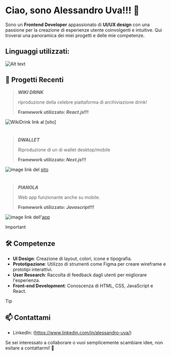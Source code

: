 # Ciao, sono Alessandro Uva!!! 👋

Sono un **Frontend Developer** appassionato di **UI/UX design** con una passione per la creazione di esperienze utente coinvolgenti e intuitive. Qui troverai una panoramica dei miei progetti e delle mie competenze.

## Linguaggi utilizzati:

![Alt text]()


## 🎨 Progetti Recenti

>
> <strong><I>WIKI DRINK</I></strong>
> 
> riproduzione della celebre piattaforma di arcihiviazione drink!
> 
> <b>Framework utilizzato: <i>React.js</i>!!!</b>

![WikiDrink](https://github.com/Alex-Uva89/Alex-Uva89/assets/96201447/18170f59-b471-4be1-b7ab-afbfe6ae1434)
link al [sito]

#

>
> <strong><I>DWALLET</I></strong>
> 
> Riproduzione di un di wallet desktop/mobile
> 
> <b>Framework utilizzato: <i>Next.js</i>!!!</b>

![image](https://github.com/Alex-Uva89/Alex-Uva89/assets/96201447/405f72a0-5f89-4312-a51e-00290f9d5277)
link del [sito](https://incredible-snickerdoodle-e25235.netlify.app/](https://statuesque-semolina-3093ec.netlify.app/))

#

>
> <strong><I>PIANOLA</I></strong>
> 
> Web app funzionante anche su mobile.
>
> <b>Framework utilizzato: <i>Javascript</i>!!!</b>



![image](https://github.com/Alex-Uva89/Alex-Uva89/assets/96201447/2f267559-efab-4370-bf3b-4b8adf5e5621)
link dell'[app](https://incredible-snickerdoodle-e25235.netlify.app/)


> [!IMPORTANT]
> <h2>🛠 Competenze</h1>

- **UI Design**: Creazione di layout, colori, icone e tipografia.
- **Prototipazione**: Utilizzo di strumenti come Figma per creare wireframe e prototipi interattivi.
- **User Research**: Raccolta di feedback dagli utenti per migliorare l'esperienza.
- **Front-end Development**: Conoscenza di HTML, CSS, JavaScript e React.


> [!TIP]
> <h2>📫 Contattami</h2>

- LinkedIn: (https://www.linkedin.com/in/alessandro-uva/)

Se sei interessato a collaborare o vuoi semplicemente scambiare idee, non esitare a contattarmi! 🚀


